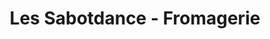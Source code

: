 ---
title: "Les Sabotdance - Fromagerie"
url: /les-contamines-montjoie/les-sabotdance-fromagerie/
shop: ferme
---